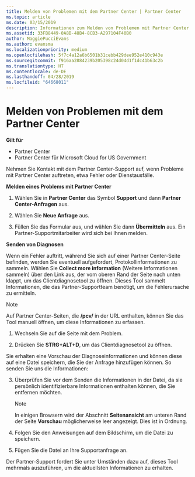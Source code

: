 ```yaml
---
title: Melden von Problemen mit dem Partner Center | Partner Center
ms.topic: article
ms.date: 03/15/2019
description: Informationen zum Melden von Problemen mit Partner Center und zum Sammeln von Diagnoseinformationen für unser Support-Team.
ms.assetid: 33FB8449-0A8B-48B4-8CB3-A297104F40B0
author: MaggiePucciEvans
ms.author: evansma
ms.localizationpriority: medium
ms.openlocfilehash: 5f7c4a12a6b6501b31cebb429dee952e410c943e
ms.sourcegitcommit: f916aa2884239b205398c24d04d1f1dc41b63c2b
ms.translationtype: HT
ms.contentlocale: de-DE
ms.lasthandoff: 04/28/2019
ms.locfileid: "64668011"
---
```

# <a name="report-problems-with-partner-center"></a>Melden von Problemen mit dem Partner Center

**Gilt für**

-  Partner Center
-  Partner Center für Microsoft Cloud for US Government


Nehmen Sie Kontakt mit dem Partner Center-Support auf, wenn Probleme mit Partner Center auftreten, etwa Fehler oder Dienstausfälle.

**Melden eines Problems mit Partner Center**

1.  Wählen Sie in **Partner Center** das Symbol **Support** und dann **Partner Center-Anfragen** aus.

2.  Wählen Sie **Neue Anfrage** aus.

3.  Füllen Sie das Formular aus, und wählen Sie dann **Übermitteln** aus. Ein Partner-Supportmitarbeiter wird sich bei Ihnen melden.

**Senden von Diagnosen**

Wenn ein Fehler auftritt, während Sie sich auf einer Partner Center-Seite befinden, werden Sie eventuell aufgefordert, Protokollinformationen zu sammeln. Wählen Sie **Collect more information** (Weitere Informationen sammeln) über den Link aus, der vom oberen Rand der Seite nach unten klappt, um das Clientdiagnosetool zu öffnen. Dieses Tool sammelt Informationen, die das Partner-Supportteam benötigt, um die Fehlerursache zu ermitteln. 

>[!NOTE]
>Auf Partner Center-Seiten, die **/pcv/** in der URL enthalten, können Sie das Tool manuell öffnen, um diese Informationen zu erfassen.

1.  Wechseln Sie auf die Seite mit dem Problem.

2.  Drücken Sie **STRG+ALT+D**, um das Clientdiagnosetool zu öffnen.

Sie erhalten eine Vorschau der Diagnoseinformationen und können diese auf eine Datei speichern, die Sie der Anfrage hinzufügen können. So senden Sie uns die Informationen:

3.  Überprüfen Sie vor dem Senden die Informationen in der Datei, da sie persönlich identifizierbare Informationen enthalten können, die Sie entfernen möchten. 

    >[!NOTE]
    >In einigen Browsern wird der Abschnitt **Seitenansicht** am unteren Rand der Seite **Vorschau** möglicherweise leer angezeigt. Dies ist in Ordnung.

4.  Folgen Sie den Anweisungen auf dem Bildschirm, um die Datei zu speichern.

5.  Fügen Sie die Datei an Ihre Supportanfrage an.

Der Partner-Support fordert Sie unter Umständen dazu auf, dieses Tool mehrmals auszuführen, um die aktuellsten Informationen zu erhalten.

